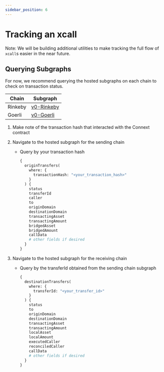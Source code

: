 ```yaml
---
sidebar_position: 6
---
```


# Tracking an xcall

Note: We will be building additional utilities to make tracking the full flow of `xcall`s easier in the near future. 

## Querying Subgraphs

For now, we recommend querying the hosted subgraphs on each chain to check on transaction status.

| Chain | Subgraph |
| --- | --- |
| Rinkeby | [v0-Rinkeby](https://thegraph.com/hosted-service/subgraph/connext/nxtp-amarok-runtime-v0-rinkeby) |
| Goerli | [v0-Goerli](https://thegraph.com/hosted-service/subgraph/connext/nxtp-amarok-runtime-v0-goerli) |

1.  Make note of the transaction hash that interacted with the Connext contract

2.  Navigate to the hosted subgraph for the sending chain
    - Query by your transaction hash
        
        ```graphql
        {
          originTransfers(
            where: {
              transactionHash: "<your_transaction_hash>"
            }
          ) {
            status
            transferId
            caller
            to
            originDomain
            destinationDomain
            transactingAsset
            transactingAmount
            bridgedAsset
            bridgedAmount
            callData
            # other fields if desired
          }
        }
        ```
        
3.  Navigate to the hosted subgraph for the receiving chain
    - Query by the transferId obtained from the sending chain subgraph
        
        ```graphql
        {
          destinationTransfers(
            where: {
              transferId: "<your_transfer_id>"
            }
          ) {
            status
            to
            originDomain
            destinationDomain
            transactingAsset
            transactingAmount
            localAsset
            localAmount
            executedCaller
            reconciledCaller
            callData
            # other fields if desired
          }
        }
        ```
